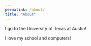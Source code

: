 ```yaml
---
permalink: /about/
title: "About"
---
```

I go to the University of Texas at Austin!

I love my school and computers!